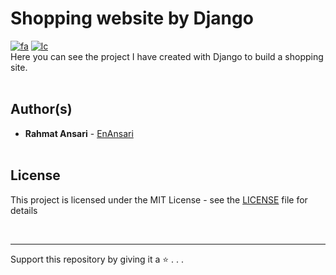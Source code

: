 # Shopping website by Django

[![fa](https://img.shields.io/badge/click_to_README-Persain-red.svg)](https://github.com/EnAnsari/shopping-site-django/blob/main/docs/README-FA.md)
[![lc](https://img.shields.io/badge/license-MIT-blue.svg)](https://github.com/EnAnsari/shopping-site-django/blob/main/LICENSE)
<br>
Here you can see the project I have created with Django to build a shopping site.
<br><br>

## Author(s)

* **Rahmat Ansari** - [EnAnsari](https://github.com/EnAnsari)
<br><br>


## License

This project is licensed under the MIT License - see the [LICENSE](https://github.com/EnAnsari/shopping-site-django/blob/main/LICENSE) file for details


<br><hr>
Support this repository by giving it a ⭐ . . .
